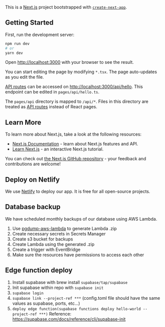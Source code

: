 This is a [Next.js](https://nextjs.org/) project bootstrapped with [`create-next-app`](https://github.com/vercel/next.js/tree/canary/packages/create-next-app).

## Getting Started

First, run the development server:

```bash
npm run dev
# or
yarn dev
```

Open [http://localhost:3000](http://localhost:3000) with your browser to see the result.

You can start editing the page by modifying `*.tsx`. The page auto-updates as you edit the file.

[API routes](https://nextjs.org/docs/api-routes/introduction) can be accessed on [http://localhost:3000/api/hello](http://localhost:3000/api/hello). This endpoint can be edited in `pages/api/hello.ts`.

The `pages/api` directory is mapped to `/api/*`. Files in this directory are treated as [API routes](https://nextjs.org/docs/api-routes/introduction) instead of React pages.

## Learn More

To learn more about Next.js, take a look at the following resources:

- [Next.js Documentation](https://nextjs.org/docs) - learn about Next.js features and API.
- [Learn Next.js](https://nextjs.org/learn) - an interactive Next.js tutorial.

You can check out [the Next.js GitHub repository](https://github.com/vercel/next.js/) - your feedback and contributions are welcome!

## Deploy on Netlify

We use [Netlify](https://www.netlify.com/) to deploy our app. It is free for all open-source projects.

## Database backup

We have scheduled monthly backups of our database using AWS Lambda.

1. Use [pgdump-aws-lambda](https://github.com/jameshy/pgdump-aws-lambda) to generate Lambda .zip
2. Create necessary secrets in Secrets Manager
3. Create s3 bucket for backups
4. Create Lambda using the generated .zip
5. Create a trigger with EventBridge
6. Make sure the resources have permissions to access each other

## Edge function deploy
1. Install supabase with brew install `supabase/tap/supabase`
2. Init supabase within repo with `supabase init`
3. `supabase login`
4. `supabase link --project-ref ***` (config.toml file should have the same values as supabase, ports, etc…)
5. `deploy edge function(supabase functions deploy hello-world --project-ref ***)`
Reference: https://supabase.com/docs/reference/cli/supabase-init
